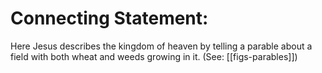 # Connecting Statement:

Here Jesus describes the kingdom of heaven by telling a parable about a field with both wheat and weeds growing in it. (See: [[figs-parables]])